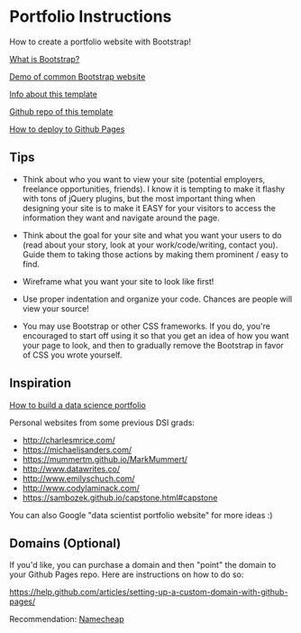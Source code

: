 # Portfolio Instructions

How to create a portfolio website with Bootstrap!

[What is Bootstrap?](http://getbootstrap.com/)

[Demo of common Bootstrap website](https://blackrockdigital.github.io/startbootstrap-stylish-portfolio/)

[Info about this template](https://startbootstrap.com/template-overviews/stylish-portfolio/)

[Github repo of this template](https://github.com/BlackrockDigital/startbootstrap-stylish-portfolio)

[How to deploy to Github Pages](https://pages.github.com/)

## Tips

* Think about who you want to view your site (potential employers, freelance opportunities, friends). I know it is tempting to make it flashy with tons of jQuery plugins, but the most important thing when designing your site is to make it EASY for your visitors to access the information they want and navigate around the page.

* Think about the goal for your site and what you want your users to do (read about your story, look at your work/code/writing, contact you). Guide them to taking those actions by making them prominent / easy to find.

* Wireframe what you want your site to look like first!

* Use proper indentation and organize your code. Chances are people will view your source!

* You may use Bootstrap or other CSS frameworks. If you do, you're encouraged to start off using it so that you get an idea of how you want your page to look, and then to gradually remove the Bootstrap in favor of CSS you wrote yourself.

## Inspiration

[How to build a data science portfolio](https://www.dataquest.io/blog/build-a-data-science-portfolio/)

Personal websites from some previous DSI grads:

* http://charlesmrice.com/
* https://michaeljsanders.com/
* https://mummertm.github.io/MarkMummert/
* http://www.datawrites.co/
* http://www.emilyschuch.com/
* http://www.codylaminack.com/
* https://sambozek.github.io/capstone.html#capstone

You can also Google "data scientist portfolio website" for more ideas :)

## Domains (Optional)

If you'd like, you can purchase a domain and then "point" the domain to your Github Pages repo. Here are instructions on how to do so:

https://help.github.com/articles/setting-up-a-custom-domain-with-github-pages/

Recommendation: [Namecheap](https://www.namecheap.com/)

